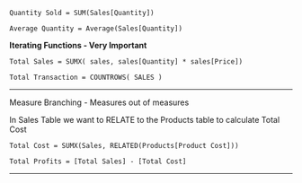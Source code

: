 

`Quantity Sold = SUM(Sales[Quantity])`

`Average Quantity = Average(Sales[Quantity])`



__Iterating Functions - Very Important__




`Total Sales = SUMX( sales, sales[Quantity] * sales[Price])`


`Total Transaction = COUNTROWS( SALES )`

----

Measure Branching - Measures out of measures

In Sales Table we want to RELATE to the Products table to calculate Total Cost

`Total Cost = SUMX(Sales, RELATED(Products[Product Cost]))`

`Total Profits = [Total Sales] - [Total Cost]`

-------------------------------------------------------------
